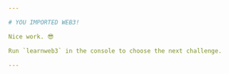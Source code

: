 ```yaml
---

# YOU IMPORTED WEB3!

Nice work. 😎

Run `learnweb3` in the console to choose the next challenge.

---
```

